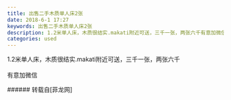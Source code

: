 ```yaml
---
title: 出售二手木质单人床2张
date: 2018-6-1 17:27
keywords: 出售二手木质单人床2张
description: 1.2米单人床，木质很结实.makati附近可送，三千一张，两张六千有意加微信
categories: used
---
```

<td class="t_f" id="postmessage_1382263">

1.2米单人床，木质很结实.makati附近可送，三千一张，两张六千<br/>
<img alt="" border="0" class="zoom" data-cf-modified-f9711e69c6b10184ac438c87-="" file="http://www.flw.ph/data/appbyme/upload/image/201806/01/DkDyPo9yLNCT.jpg" id="aimg_Jn6y1" lazyloadthumb="1" onclick="" onmouseover="" src="http://www.flw.ph/data/appbyme/upload/image/201806/01/DkDyPo9yLNCT.jpg"/><br/>
<br/>
有意加微信<br/>
</td>
###### 转载自[菲龙网]
